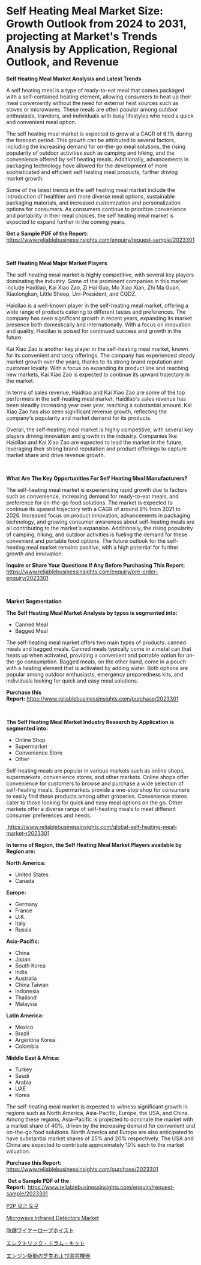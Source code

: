 <p><h1>Self Heating Meal Market Size: Growth Outlook from 2024 to 2031, projecting at Market's Trends Analysis by Application, Regional Outlook, and Revenue</h1></p><p><strong>Self Heating Meal Market Analysis and Latest Trends</strong></p>
<p><p>A self heating meal is a type of ready-to-eat meal that comes packaged with a self-contained heating element, allowing consumers to heat up their meal conveniently without the need for external heat sources such as stoves or microwaves. These meals are often popular among outdoor enthusiasts, travelers, and individuals with busy lifestyles who need a quick and convenient meal option.</p><p>The self heating meal market is expected to grow at a CAGR of 6.1% during the forecast period. This growth can be attributed to several factors, including the increasing demand for on-the-go meal solutions, the rising popularity of outdoor activities such as camping and hiking, and the convenience offered by self heating meals. Additionally, advancements in packaging technology have allowed for the development of more sophisticated and efficient self heating meal products, further driving market growth.</p><p>Some of the latest trends in the self heating meal market include the introduction of healthier and more diverse meal options, sustainable packaging materials, and increased customization and personalization options for consumers. As consumers continue to prioritize convenience and portability in their meal choices, the self heating meal market is expected to expand further in the coming years.</p></p>
<p><strong>Get a Sample PDF of the Report:&nbsp;</strong> <a href="https://www.reliablebusinessinsights.com/enquiry/request-sample/2023301">https://www.reliablebusinessinsights.com/enquiry/request-sample/2023301</a></p>
<p>&nbsp;</p>
<p><strong>Self Heating Meal Major Market Players</strong></p>
<p><p>The self-heating meal market is highly competitive, with several key players dominating the industry. Some of the prominent companies in this market include Haidilao, Kai Xiao Zao, Zi Hai Guo, Mo Xiao Xian, Zhi Ma Guan, Xiaolongkan, Little Sheep, Uni-President, and CQDZ.</p><p>Haidilao is a well-known player in the self-heating meal market, offering a wide range of products catering to different tastes and preferences. The company has seen significant growth in recent years, expanding its market presence both domestically and internationally. With a focus on innovation and quality, Haidilao is poised for continued success and growth in the future.</p><p>Kai Xiao Zao is another key player in the self-heating meal market, known for its convenient and tasty offerings. The company has experienced steady market growth over the years, thanks to its strong brand reputation and customer loyalty. With a focus on expanding its product line and reaching new markets, Kai Xiao Zao is expected to continue its upward trajectory in the market.</p><p>In terms of sales revenue, Haidilao and Kai Xiao Zao are some of the top performers in the self-heating meal market. Haidilao's sales revenue has been steadily increasing year over year, reaching a substantial amount. Kai Xiao Zao has also seen significant revenue growth, reflecting the company's popularity and market demand for its products.</p><p>Overall, the self-heating meal market is highly competitive, with several key players driving innovation and growth in the industry. Companies like Haidilao and Kai Xiao Zao are expected to lead the market in the future, leveraging their strong brand reputation and product offerings to capture market share and drive revenue growth.</p></p>
<p>&nbsp;</p>
<p><strong>What Are The Key Opportunities For Self Heating Meal Manufacturers?</strong></p>
<p><p>The self-heating meal market is experiencing rapid growth due to factors such as convenience, increasing demand for ready-to-eat meals, and preference for on-the-go food solutions. The market is expected to continue its upward trajectory with a CAGR of around 6% from 2021 to 2026. Increased focus on product innovation, advancements in packaging technology, and growing consumer awareness about self-heating meals are all contributing to the market's expansion. Additionally, the rising popularity of camping, hiking, and outdoor activities is fueling the demand for these convenient and portable food options. The future outlook for the self-heating meal market remains positive, with a high potential for further growth and innovation.</p></p>
<p><strong>Inquire or Share Your Questions If Any Before Purchasing This Report:</strong> <a href="https://www.reliablebusinessinsights.com/enquiry/pre-order-enquiry/2023301">https://www.reliablebusinessinsights.com/enquiry/pre-order-enquiry/2023301</a></p>
<p>&nbsp;</p>
<p><strong>Market Segmentation</strong></p>
<p><strong>The Self Heating Meal Market Analysis by types is segmented into:</strong></p>
<p><ul><li>Canned Meal</li><li>Bagged Meal</li></ul></p>
<p><p>The self-heating meal market offers two main types of products: canned meals and bagged meals. Canned meals typically come in a metal can that heats up when activated, providing a convenient and portable option for on-the-go consumption. Bagged meals, on the other hand, come in a pouch with a heating element that is activated by adding water. Both options are popular among outdoor enthusiasts, emergency preparedness kits, and individuals looking for quick and easy meal solutions.</p></p>
<p><strong>Purchase this Report:&nbsp;</strong><a href="https://www.reliablebusinessinsights.com/purchase/2023301">https://www.reliablebusinessinsights.com/purchase/2023301</a></p>
<p>&nbsp;</p>
<p><strong>The Self Heating Meal Market Industry Research by Application is segmented into:</strong></p>
<p><ul><li>Online Shop</li><li>Supermarket</li><li>Convenience Store</li><li>Other</li></ul></p>
<p><p>Self-heating meals are popular in various markets such as online shops, supermarkets, convenience stores, and other markets. Online shops offer convenience for customers to browse and purchase a wide selection of self-heating meals. Supermarkets provide a one-stop shop for consumers to easily find these products among other groceries. Convenience stores cater to those looking for quick and easy meal options on the go. Other markets offer a diverse range of self-heating meals to meet different consumer preferences and needs.</p></p>
<p><a href="https://www.reliablebusinessinsights.com/global-self-heating-meal-market-r2023301">&nbsp;https://www.reliablebusinessinsights.com/global-self-heating-meal-market-r2023301</a></p>
<p><strong>In terms of Region, the Self Heating Meal Market Players available by Region are:</strong></p>
<p>
    <p> <strong> North America: </strong>
        <ul>
            <li>United States</li>
            <li>Canada</li>
        </ul>
        </p> 
    <p> <strong> Europe: </strong>
        <ul>
            <li>Germany</li>
            <li>France</li>
            <li>U.K.</li>
            <li>Italy</li>
            <li>Russia</li>
        </ul>
        </p> 
    <p> <strong> Asia-Pacific: </strong>
        <ul>
            <li>China</li>
            <li>Japan</li>
            <li>South Korea</li>
            <li>India</li>
            <li>Australia</li>
            <li>China Taiwan</li>
            <li>Indonesia</li>
            <li>Thailand</li>
            <li>Malaysia</li>
        </ul>
        </p> 
    <p> <strong> Latin America: </strong>
        <ul>
            <li>Mexico</li>
            <li>Brazil</li>
            <li>Argentina Korea</li>
            <li>Colombia</li>
        </ul>
        </p> 
    <p> <strong> Middle East & Africa: </strong>
        <ul>
            <li>Turkey</li>
            <li>Saudi</li>
            <li>Arabia</li>
            <li>UAE</li>
            <li>Korea</li>
        </ul>
    </p>
    </p>
<p><p>The self-heating meal market is expected to witness significant growth in regions such as North America, Asia-Pacific, Europe, the USA, and China. Among these regions, Asia-Pacific is projected to dominate the market with a market share of 40%, driven by the increasing demand for convenient and on-the-go food solutions. North America and Europe are also anticipated to have substantial market shares of 25% and 20% respectively. The USA and China are expected to contribute approximately 10% each to the market valuation.</p></p>
<p><strong>Purchase this Report: </strong><a href="https://www.reliablebusinessinsights.com/purchase/2023301">https://www.reliablebusinessinsights.com/purchase/2023301</a></p>
<p>&nbsp;<strong>Get a Sample PDF of the Report:&nbsp;&nbsp;</strong><a href="https://www.reliablebusinessinsights.com/enquiry/request-sample/2023301">https://www.reliablebusinessinsights.com/enquiry/request-sample/2023301</a></p>
<p><strong></strong></p>
<p><p><a href="https://medium.com/@elod.85/%ED%94%BC%EC%96%B4-%ED%88%AC-%ED%94%BC%EC%96%B4-%ED%8E%80%EB%93%9C%EB%A0%88%EC%9D%B4%EC%A7%95-%EB%8F%84%EA%B5%AC-%EC%8B%9C%EC%9E%A5-%EC%A0%90%EC%9C%A0%EC%9C%A8-%EB%B0%8F-%EC%8B%9C%EC%9E%A5-%EB%B6%84%EC%84%9D-%EC%84%B1%EC%9E%A5-%EC%B6%94%EC%9D%B4-%EB%B0%8F-%EC%98%88%EC%B8%A1-2024%EB%85%84-2031%EB%85%84-%EC%97%90-%EB%8C%80%ED%95%9C-%EB%82%B4%EC%9A%A9-26b0eaffe4c3">P2P 모금 도구</a></p><p><a href="https://github.com/jnzzvtbl92/Market-Research-Report-List-1/blob/main/microwave-infrared-detectors-market.md">Microwave Infrared Detectors Market</a></p><p><a href="https://github.com/NikitaBruen/Market-Research-Report-List-1/blob/main/7192034150719.md">防爆ワイヤーロープホイスト</a></p><p><a href="https://medium.com/@bl2501989/%E9%9B%BB%E5%AD%90%E3%83%89%E3%83%A9%E3%83%A0%E3%82%AD%E3%83%83%E3%83%88%E5%B8%82%E5%A0%B4%E3%82%B7%E3%82%A7%E3%82%A2%E3%81%8A%E3%82%88%E3%81%B3%E5%B8%82%E5%A0%B4%E5%88%86%E6%9E%90-%E6%88%90%E9%95%B7%E3%83%88%E3%83%AC%E3%83%B3%E3%83%89%E3%81%8A%E3%82%88%E3%81%B3%E4%BA%88%E6%B8%AC-2024%E5%B9%B4-2031%E5%B9%B4-546d58dc3767">エレクトリック・ドラム・キット</a></p><p><a href="https://github.com/mm14022023/Market-Research-Report-List-1/blob/main/4838087150718.md">エンジン駆動の芝生および園芸機器</a></p></p>